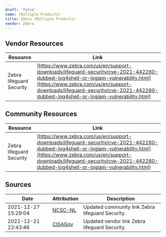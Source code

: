 ```yaml
---
draft: 'false'
name: (Multiple Products)
title: Zebra (Multiple Products)
vendor: Zebra
---
```


## Vendor Resources
| Resource | Link |
| --- | --- |
| Zebra lifeguard Security | [https://www.zebra.com/us/en/support-downloads/lifeguard-security/cve-2021-442280-dubbed-log4shell-or-logjam-vulnerability.html](https://www.zebra.com/us/en/support-downloads/lifeguard-security/cve-2021-442280-dubbed-log4shell-or-logjam-vulnerability.html) |

## Community Resources
| Resource | Link |
| --- | --- |
| Zebra lifeguard Security | [https://www.zebra.com/us/en/support-downloads/lifeguard-security/cve-2021-442280-dubbed-log4shell-or-logjam-vulnerability.html](https://www.zebra.com/us/en/support-downloads/lifeguard-security/cve-2021-442280-dubbed-log4shell-or-logjam-vulnerability.html) |


## Sources
| Date | Attribution | Description |
| --- | --- | --- |
| 2021-12-27 15:29:04 | [NCSC-NL](https://github.com/NCSC-NL/log4shell/blob/main/software/README.md) | Updated community link Zebra lifeguard Security.  |
| 2021-12-21 22:43:46 | [CISAGov](https://raw.githubusercontent.com/cisagov/log4j-affected-db/develop/README.md) | Updated vendor link Zebra lifeguard Security.  |
